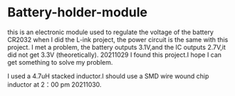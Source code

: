 # Battery-holder-module
this is an electronic module used to regulate the voltage of the battery CR2032
when I did the L-ink project, the power circuit is the same with this project. 
I met a problem, the battery outputs 3.1V,and the IC outputs 2.7V,it did not get 3.3V (theoretically).
20211029 I found this project.I hope I can get something to solve my problem.

I used a 4.7uH  stacked inductor.I should use a SMD wire wound chip inductor at 2：00 pm 20211030. 
